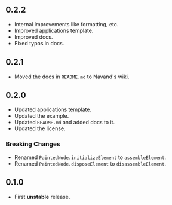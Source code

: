 ## 0.2.2

- Internal improvements like formatting, etc.
- Improved applications template.
- Improved docs.
- Fixed typos in docs.

## 0.2.1

- Moved the docs in `README.md` to Navand's wiki.

## 0.2.0

- Updated applications template.
- Updated the example.
- Updated `README.md` and added docs to it.
- Updated the license.

### Breaking Changes

- Renamed `PaintedNode.initializeElement` to `assembleElement`.
- Renamed `PaintedNode.disposeElement` to `disassembleElement`.

## 0.1.0

- First **unstable** release.
